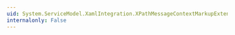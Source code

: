 ```yaml
---
uid: System.ServiceModel.XamlIntegration.XPathMessageContextMarkupExtension.#ctor(System.ServiceModel.Dispatcher.XPathMessageContext)
internalonly: False
---
```

